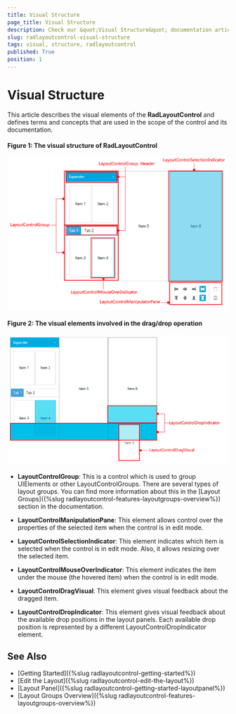 ```yaml
---
title: Visual Structure
page_title: Visual Structure
description: Check our &quot;Visual Structure&quot; documentation article for the RadLayoutControl {{ site.framework_name }} control.
slug: radlayoutcontrol-visual-structure
tags: visual, structure, radlayoutcontrol
published: True
position: 1
---
```


# Visual Structure

This article describes the visual elements of the __RadLayoutControl__ and defines terms and concepts that are used in the scope of the control and its documentation.

#### __Figure 1: The visual structure of RadLayoutControl__
![](images/layoutcontrol-visual-structure-01.png)

#### __Figure 2: The visual elements involved in the drag/drop operation__
![](images/layoutcontrol-visual-structure-02.png)

* __LayoutControlGroup__: This is a control which is used to group UIElements or other LayoutControlGroups. There are several types of layout groups. You can find more information about this in the [Layout Groups]({%slug radlayoutcontrol-features-layoutgroups-overview%}) section in the documentation.

* __LayoutControlManipulationPane__: This element allows control over the properties of the selected item when the control is in edit mode.

* __LayoutControlSelectionIndicator__: This element indicates which item is selected when the control is in edit mode. Also, it allows resizing over the selected item.

* __LayoutControlMouseOverIndicator__: This element indicates the item under the mouse (the hovered item) when the control is in edit mode. 

* __LayoutControlDragVisual__: This element gives visual feedback about the dragged item. 

* __LayoutControlDropIndicator__: This element gives visual feedback about the available drop positions in the layout panels. Each available drop position is represented by a different LayoutControlDropIndicator element.

## See Also
* [Getting Started]({%slug radlayoutcontrol-getting-started%})
* [Edit the Layout]({%slug radlayoutcontrol-edit-the-layout%})
* [Layout Panel]({%slug radlayoutcontrol-getting-started-layoutpanel%})
* [Layout Groups Overview]({%slug radlayoutcontrol-features-layoutgroups-overview%})


